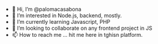 - 👋 Hi, I’m @palomacasabona
- 👀 I’m interested in Node.js, backend, mostly. 
- 🌱 I’m currently learning Javascript, PHP
- 💞️ I’m looking to collaborate on any frontend project in JS
- 📫 How to reach me ... hit me here in tghisn platform. 

<!---
palomacasabona/palomacasabona is a ✨ special ✨ repository because its `README.md` (this file) appears on your GitHub profile.
You can click the Preview link to take a look at your changes.
--->
